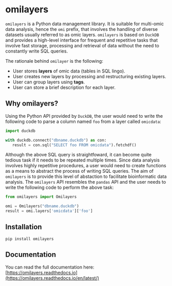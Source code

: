 # omilayers

``omilayers`` is a Python data management library. It is suitable for multi-omic data analysis, hence the `omi` prefix, that involves the handling of diverse datasets usually referred to as omic layers. `omilayers` is based on `DuckDB` and provides a high-level interface for frequent and repetitive tasks that involve fast storage, processing and retrieval of data without the need to constantly write SQL queries.

The rationale behind `omilayer` is the following:

* User stores **layers** of omic data (tables in SQL lingo).
* User creates new layers by processing and restructuring existing layers.
* User can group layers using **tags**.
* User can store a brief description for each layer.


## Why omilayers?

Using the Python API provided by `DuckDB`, the user would need to write the following code to parse a column named `foo` from a layer called `omicdata`:

```python
import duckdb

with duckdb.connect("dbname.duckdb") as con:
   result = con.sql("SELECT foo FROM omicdata").fetchdf()
```

Although the above SQL query is straightfoward, it can become quite tedious task if it needs to be repeated multiple times. Since data analysis involves highly repetitive procedures, a user would need to create functions as a means to abstract the process of writing SQL queries. The aim of `omilayers` is to provide this level of abstaction to facilitate bioinformatic data analysis. The `omilayers` API resembles the `pandas` API and the user needs to write the following code to perform the above task:

```python
from omilayers import Omilayers

omi = Omilayers("dbname.duckdb")
result = omi.layers['omicdata']['foo']
```


## Installation

```
pip install omilayers
```


## Documentation

You can read the full documentation here: [https://omilayers.readthedocs.io](https://omilayers.readthedocs.io/en/latest/)

